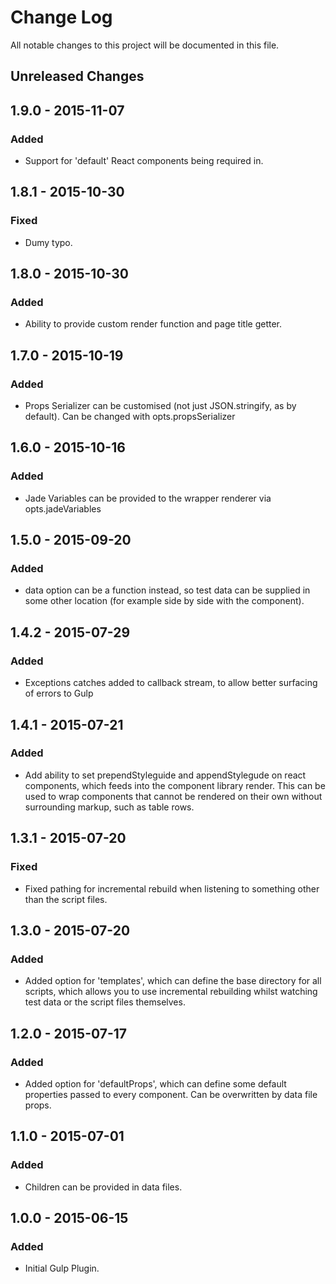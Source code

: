 # Change Log

All notable changes to this project will be documented in this file.

## Unreleased Changes

## 1.9.0 - 2015-11-07
### Added
- Support for 'default' React components being required in.

## 1.8.1 - 2015-10-30
### Fixed
- Dumy typo.

## 1.8.0 - 2015-10-30
### Added
- Ability to provide custom render function and page title getter.

## 1.7.0 - 2015-10-19
### Added
- Props Serializer can be customised (not just JSON.stringify, as by default).
  Can be changed with opts.propsSerializer

## 1.6.0 - 2015-10-16
### Added
- Jade Variables can be provided to the wrapper renderer via opts.jadeVariables

## 1.5.0 - 2015-09-20
### Added
- data option can be a function instead, so test data can be supplied in some
  other location (for example side by side with the component).

## 1.4.2 - 2015-07-29
### Added
- Exceptions catches added to callback stream, to allow better surfacing of
  errors to Gulp

## 1.4.1 - 2015-07-21
### Added
- Add ability to set prependStyleguide and appendStylegude on react components,
  which feeds into the component library render. This can be used to wrap
  components that cannot be rendered on their own without surrounding markup,
  such as table rows.

## 1.3.1 - 2015-07-20
### Fixed
- Fixed pathing for incremental rebuild when listening to something other than
  the script files.

## 1.3.0 - 2015-07-20
### Added
- Added option for 'templates', which can define the base directory for all
  scripts, which allows you to use incremental rebuilding whilst watching
  test data or the script files themselves.

## 1.2.0 - 2015-07-17
### Added
- Added option for 'defaultProps', which can define some default properties
  passed to every component. Can be overwritten by data file props.

## 1.1.0 - 2015-07-01
### Added
- Children can be provided in data files.

## 1.0.0 - 2015-06-15
### Added
- Initial Gulp Plugin.
